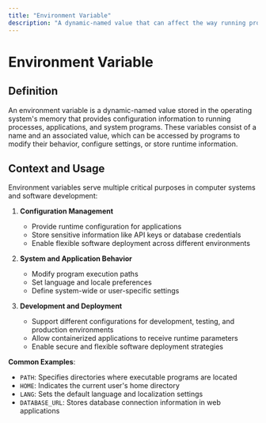```yaml
---
title: "Environment Variable"
description: "A dynamic-named value that can affect the way running processes will behave on a computer"
---
```


# Environment Variable

## Definition

An environment variable is a dynamic-named value stored in the operating system's memory that provides configuration information to running processes, applications, and system programs. These variables consist of a name and an associated value, which can be accessed by programs to modify their behavior, configure settings, or store runtime information.

## Context and Usage

Environment variables serve multiple critical purposes in computer systems and software development:

1. **Configuration Management**

   - Provide runtime configuration for applications
   - Store sensitive information like API keys or database credentials
   - Enable flexible software deployment across different environments

2. **System and Application Behavior**

   - Modify program execution paths
   - Set language and locale preferences
   - Define system-wide or user-specific settings

3. **Development and Deployment**
   - Support different configurations for development, testing, and production environments
   - Allow containerized applications to receive runtime parameters
   - Enable secure and flexible software deployment strategies

**Common Examples**:

- `PATH`: Specifies directories where executable programs are located
- `HOME`: Indicates the current user's home directory
- `LANG`: Sets the default language and localization settings
- `DATABASE_URL`: Stores database connection information in web applications
